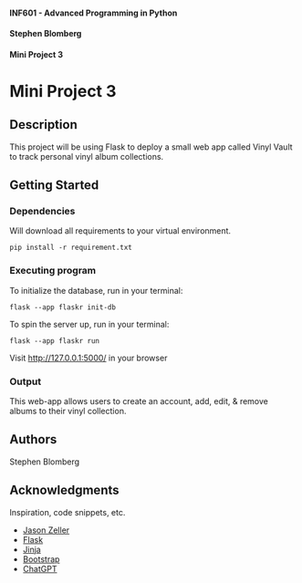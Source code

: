 #### INF601 - Advanced Programming in Python
#### Stephen Blomberg
#### Mini Project 3


# Mini Project 3

## Description

This project will be using Flask to deploy a small web app called Vinyl Vault to track personal vinyl album collections.

## Getting Started

### Dependencies

Will download all requirements to your virtual environment.

```
pip install -r requirement.txt
```

### Executing program

To initialize the database, run in your terminal:
```
flask --app flaskr init-db 
```

To spin the server up, run in your terminal:
```
flask --app flaskr run
```

Visit http://127.0.0.1:5000/ in your browser

### Output

This web-app allows users to create an account, add, edit, & remove albums to their vinyl collection.

## Authors

Stephen Blomberg

## Acknowledgments

Inspiration, code snippets, etc.
* [Jason Zeller](https://www.youtube.com/@profzeller)
* [Flask](https://flask.palletsprojects.com/en/3.0.x/tutorial/templates/)
* [Jinja](https://jinja.palletsprojects.com/en/stable/)
* [Bootstrap](https://getbootstrap.com/)
* [ChatGPT](https://chatgpt.com/share/672ceb52-2d48-8002-a176-5bbbc687c8ff)